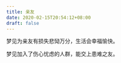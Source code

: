 ```yaml
---
title: 亲友
date: 2020-02-15T20:54:12+08:00
draft: false
---
```


梦见为亲友有损失悲恸万分，生活会幸福愉快。



梦见加入了伤心忧虑的人群，能交上患难之友。

